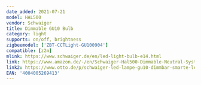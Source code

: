 ```yaml
---
date_added: 2021-07-21
model: HAL500
vendor: Schwaiger
title: Dimmable GU10 Bulb
category: light
supports: on/off, brightness
zigbeemodel: ['ZBT-CCTLight-GU100904']
compatible: [z2m]
mlink: https://www.schwaiger.de/en/led-light-bulb-e14.html
link: https://www.amazon.de/-/en/Schwaiger-Hal500-Dimmable-Neutral-System/dp/B01MYWDJ3W
link2: https://www.otto.de/p/schwaiger-led-lampe-gu10-dimmbar-smarte-led-gluehbirne-akzentlicht-komfortables-lichtsystem-686772517
EAN: '4004005269413'
---
```

